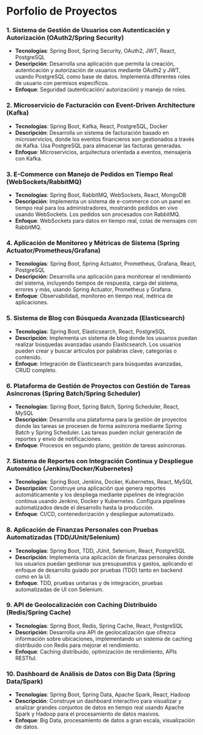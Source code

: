 # Porfolio de Proyectos



### 1. **Sistema de Gestión de Usuarios con Autenticación y Autorización (OAuth2/Spring Security)**
   - **Tecnologías**: Spring Boot, Spring Security, OAuth2, JWT, React, PostgreSQL
   - **Descripción**: Desarrolla una aplicación que permita la creación, autenticación y autorización de usuarios mediante OAuth2 y JWT, usando PostgreSQL como base de datos. Implementa diferentes roles de usuario con permisos específicos.
   - **Enfoque**: Seguridad (autenticación/ autorización) y manejo de roles.



### 2. **Microservicio de Facturación con Event-Driven Architecture (Kafka)**
   - **Tecnologías**: Spring Boot, Kafka, React, PostgreSQL, Docker
   - **Descripción**: Desarrolla un sistema de facturación basado en microservicios, donde los eventos financieros son gestionados a través de Kafka. Usa PostgreSQL para almacenar las facturas generadas.
   - **Enfoque**: Microservicios, arquitectura orientada a eventos, mensajería con Kafka.

### 3. **E-Commerce con Manejo de Pedidos en Tiempo Real (WebSockets/RabbitMQ)**
   - **Tecnologías**: Spring Boot, RabbitMQ, WebSockets, React, MongoDB
   - **Descripción**: Implementa un sistema de e-commerce con un panel en tiempo real para los administradores, mostrando pedidos en vivo usando WebSockets. Los pedidos son procesados con RabbitMQ.
   - **Enfoque**: WebSockets para datos en tiempo real, colas de mensajes con RabbitMQ.

### 4. **Aplicación de Monitoreo y Métricas de Sistema (Spring Actuator/Prometheus/Grafana)**
   - **Tecnologías**: Spring Boot, Spring Actuator, Prometheus, Grafana, React, PostgreSQL
   - **Descripción**: Desarrolla una aplicación para monitorear el rendimiento del sistema, incluyendo tiempos de respuesta, carga del sistema, errores y más, usando Spring Actuator, Prometheus y Grafana.
   - **Enfoque**: Observabilidad, monitoreo en tiempo real, métrica de aplicaciones.

### 5. **Sistema de Blog con Búsqueda Avanzada (Elasticsearch)**
   - **Tecnologías**: Spring Boot, Elasticsearch, React, PostgreSQL
   - **Descripción**: Implementa un sistema de blog donde los usuarios puedan realizar búsquedas avanzadas usando Elasticsearch. Los usuarios pueden crear y buscar artículos por palabras clave, categorías o contenido.
   - **Enfoque**: Integración de Elasticsearch para búsquedas avanzadas, CRUD completo.

### 6. **Plataforma de Gestión de Proyectos con Gestión de Tareas Asíncronas (Spring Batch/Spring Scheduler)**
   - **Tecnologías**: Spring Boot, Spring Batch, Spring Scheduler, React, MySQL
   - **Descripción**: Desarrolla una plataforma para la gestión de proyectos donde las tareas se procesen de forma asíncrona mediante Spring Batch y Spring Scheduler. Las tareas pueden incluir generación de reportes y envío de notificaciones.
   - **Enfoque**: Procesos en segundo plano, gestión de tareas asíncronas.

### 7. **Sistema de Reportes con Integración Continua y Despliegue Automático (Jenkins/Docker/Kubernetes)**
   - **Tecnologías**: Spring Boot, Jenkins, Docker, Kubernetes, React, MySQL
   - **Descripción**: Construye una aplicación que genera reportes automáticamente y los despliega mediante pipelines de integración continua usando Jenkins, Docker y Kubernetes. Configura pipelines automatizados desde el desarrollo hasta la producción.
   - **Enfoque**: CI/CD, contenedorización y despliegue automatizado.

### 8. **Aplicación de Finanzas Personales con Pruebas Automatizadas (TDD/JUnit/Selenium)**
   - **Tecnologías**: Spring Boot, TDD, JUnit, Selenium, React, PostgreSQL
   - **Descripción**: Implementa una aplicación de finanzas personales donde los usuarios puedan gestionar sus presupuestos y gastos, aplicando el enfoque de desarrollo guiado por pruebas (TDD) tanto en backend como en la UI.
   - **Enfoque**: TDD, pruebas unitarias y de integración, pruebas automatizadas de UI con Selenium.

### 9. **API de Geolocalización con Caching Distribuido (Redis/Spring Cache)**
   - **Tecnologías**: Spring Boot, Redis, Spring Cache, React, PostgreSQL
   - **Descripción**: Desarrolla una API de geolocalización que ofrezca información sobre ubicaciones, implementando un sistema de caching distribuido con Redis para mejorar el rendimiento.
   - **Enfoque**: Caching distribuido, optimización de rendimiento, APIs RESTful.

### 10. **Dashboard de Análisis de Datos con Big Data (Spring Data/Spark)**  
   - **Tecnologías**: Spring Boot, Spring Data, Apache Spark, React, Hadoop
   - **Descripción**: Construye un dashboard interactivo para visualizar y analizar grandes conjuntos de datos en tiempo real usando Apache Spark y Hadoop para el procesamiento de datos masivos.
   - **Enfoque**: Big Data, procesamiento de datos a gran escala, visualización de datos.

